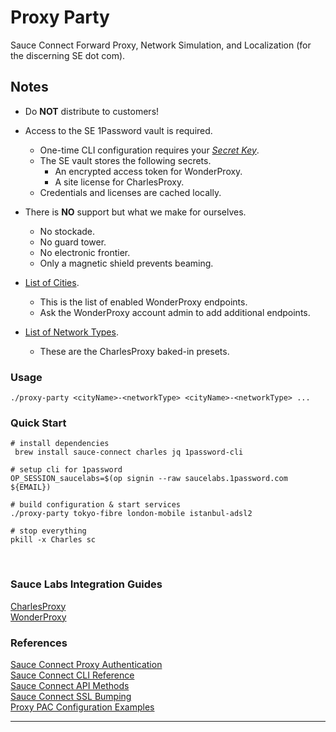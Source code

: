 
# Proxy Party

Sauce Connect Forward Proxy, Network Simulation, and Localization (for the discerning SE dot com).



## Notes

- Do **NOT** distribute to customers!
- Access to the SE 1Password vault is required.
  - One-time CLI configuration requires your [_Secret Key_][51].
  - The SE vault stores the following secrets.
    - An encrypted access token for WonderProxy.
    - A site license for CharlesProxy.
  - Credentials and licenses are cached locally.

- There is **NO** support but what we make for ourselves.
  - No stockade.
  - No guard tower.
  - No electronic frontier.
  - Only a magnetic shield prevents beaming.

- [List of Cities][70].
  - This is the list of enabled WonderProxy endpoints.
  - Ask the WonderProxy account admin to add additional endpoints.
- [List of Network Types][71].
  - These are the CharlesProxy baked-in presets.

### Usage

`./proxy-party <cityName>-<networkType> <cityName>-<networkType> ...`




### Quick Start

```shell
# install dependencies
 brew install sauce-connect charles jq 1password-cli

# setup cli for 1password
OP_SESSION_saucelabs=$(op signin --raw saucelabs.1password.com ${EMAIL})

# build configuration & start services
./proxy-party tokyo-fibre london-mobile istanbul-adsl2

# stop everything
pkill -x Charles sc
```

</br>


### Sauce Labs Integration Guides

[CharlesProxy][30]  
[WonderProxy][31]  


### References

[Sauce Connect Proxy Authentication][20]  
[Sauce Connect CLI Reference][21]  
[Sauce Connect API Methods][22]  
[Sauce Connect SSL Bumping][23]  
[Proxy PAC Configuration Examples][50]  






---



[20]: https://docs.saucelabs.com/dev/cli/sauce-connect-proxy/#--pac-auth
[21]: https://docs.saucelabs.com/dev/cli/sauce-connect-proxy
[22]: https://docs.saucelabs.com/dev/api/connect
[23]: https://docs.saucelabs.com/secure-connections/sauce-connect/troubleshooting/#ssl-bumping

[30]: https://docs.saucelabs.com/secure-connections/sauce-connect/setup-configuration/additional-proxies/#charles-proxy-configuration
[31]: https://wonderproxy.com/docs/devs/guides/globalize-your-testing-with-sauce


[50]: https://developer.mozilla.org/en-US/docs/Web/HTTP/Proxy_servers_and_tunneling/Proxy_Auto-Configuration_PAC_file
[51]: https://support.1password.com/secret-key/


[70]: config/wonderproxy/enabled-endpoints.list
[71]: config/network/network-types.list